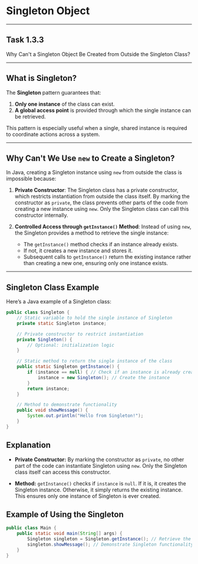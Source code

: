# Singleton Object

---

## Task 1.3.3

Why Can't a Singleton Object Be Created from Outside the Singleton Class?

---

## What is Singleton?

The **Singleton** pattern guarantees that:
1. **Only one instance** of the class can exist.
2. **A global access point** is provided through which the single instance can be retrieved.

This pattern is especially useful when a single, shared instance is required to coordinate actions across a system.

---

## Why Can't We Use `new` to Create a Singleton?

In Java, creating a Singleton instance using `new` from outside the class is impossible because:

1. **Private Constructor**: The Singleton class has a private constructor, which restricts instantiation from outside the class itself. By marking the constructor as `private`, the class prevents other parts of the code from creating a new instance using `new`. Only the Singleton class can call this constructor internally.

2. **Controlled Access through `getInstance()` Method**: Instead of using `new`, the Singleton provides a method to retrieve the single instance:
    - The `getInstance()` method checks if an instance already exists.
    - If not, it creates a new instance and stores it.
    - Subsequent calls to `getInstance()` return the existing instance rather than creating a new one, ensuring only one instance exists.

---

## Singleton Class Example

Here’s a Java example of a Singleton class:

```java
public class Singleton {
    // Static variable to hold the single instance of Singleton
    private static Singleton instance;

    // Private constructor to restrict instantiation
    private Singleton() {
        // Optional: initialization logic
    }

    // Static method to return the single instance of the class
    public static Singleton getInstance() {
        if (instance == null) { // Check if an instance is already created
            instance = new Singleton(); // Create the instance
        }
        return instance;
    }

    // Method to demonstrate functionality
    public void showMessage() {
        System.out.println("Hello from Singleton!");
    }
}
```
## Explanation

- **Private Constructor:** By marking the constructor as `private`, no other part of the code can instantiate Singleton using `new`. Only the Singleton class itself can access this constructor.

- **Method:** `getInstance()` checks if `instance` is `null`. If it is, it creates the Singleton instance. Otherwise, it simply returns the existing instance. This ensures only one instance of Singleton is ever created.

## Example of Using the Singleton

```java
public class Main {
    public static void main(String[] args) {
        Singleton singleton = Singleton.getInstance(); // Retrieve the single instance
        singleton.showMessage(); // Demonstrate Singleton functionality
    }
}

```
